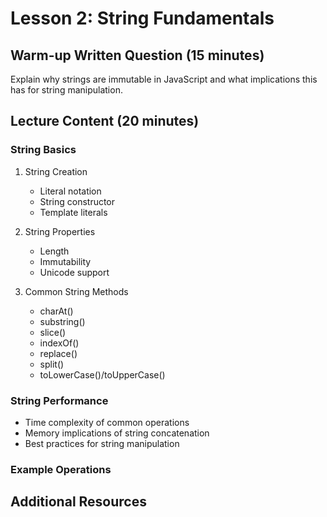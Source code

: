 # Lesson 2: String Fundamentals

## Warm-up Written Question (15 minutes)
Explain why strings are immutable in JavaScript and what implications this has for string manipulation.

## Lecture Content (20 minutes)
<!-- it might take more than 20 minutes to get through string basics and time complexity  -->
### String Basics
1. String Creation
   - Literal notation
   - String constructor
   - Template literals

2. String Properties
   - Length
   - Immutability
   - Unicode support

3. Common String Methods
   - charAt()
   - substring()
   - slice()
   - indexOf()
   - replace()
   - split()
   - toLowerCase()/toUpperCase()

### String Performance
- Time complexity of common operations
- Memory implications of string concatenation
- Best practices for string manipulation

### Example Operations

## Additional Resources
